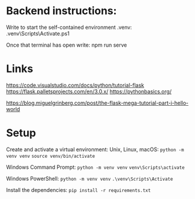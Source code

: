 # Backend instructions:

Write to start the self-contained environment .venv:
.venv\Scripts\Activate.ps1

Once that terminal has open write:
npm run serve

# Links

https://code.visualstudio.com/docs/python/tutorial-flask
https://flask.palletsprojects.com/en/3.0.x/
https://pythonbasics.org/

https://blog.miguelgrinberg.com/post/the-flask-mega-tutorial-part-i-hello-world

# Setup

Create and activate a virtual environment:
Unix, Linux, macOS:
`python -m venv venv`
`source venv/bin/activate`

Windows Command Prompt:
`python -m venv venv`
`venv\Scripts\activate`

Windows PowerShell:
`python -m venv venv`
`.\venv\Scripts\Activate`

Install the dependencies:
`pip install -r requirements.txt`
